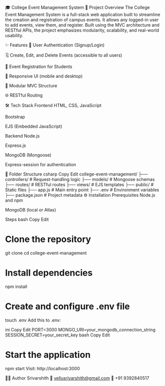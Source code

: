 🎓 College Event Management System
🚀 Project Overview
The College Event Management System is a full-stack web application built to streamline the creation and registration of campus events. It allows any logged-in user to add events, view them, and register. Built using the MVC architecture and RESTful APIs, the project emphasizes modularity, scalability, and real-world usability.

✨ Features
🔐 User Authentication (Signup/Login)

🗓️ Create, Edit, and Delete Events (accessible to all users)

📝 Event Registration for Students

📱 Responsive UI (mobile and desktop)

📁 Modular MVC Structure

🌐 RESTful Routing

🛠️ Tech Stack
Frontend
HTML, CSS, JavaScript

Bootstrap

EJS (Embedded JavaScript)

Backend
Node.js

Express.js

MongoDB (Mongoose)

Express-session for authentication

📂 Folder Structure
csharp
Copy
Edit
college-event-management/
├── controllers/     # Request-handling logic
├── models/          # Mongoose schemas
├── routes/          # RESTful routes
├── views/           # EJS templates
├── public/          # Static files
├── app.js           # Main entry point
├── .env             # Environment variables
├── package.json     # Project metadata
⚙️ Installation
Prerequisites
Node.js and npm

MongoDB (local or Atlas)

Steps
bash
Copy
Edit
# Clone the repository
git clone <repo-link>
cd college-event-management

# Install dependencies
npm install

# Create and configure .env file
touch .env
Add this to .env:

ini
Copy
Edit
PORT=3000
MONGO_URI=your_mongodb_connection_string
SESSION_SECRET=your_secret_key
bash
Copy
Edit
# Start the application
npm start
Visit: http://localhost:3000

👨‍💻 Author
Srivarshith
📧 yellusrivarshith@gmail.com
📱 +91 9392840517
